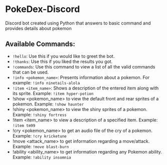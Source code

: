 # PokeDex-Discord
Discord bot created using Python that answers to basic command and provides details about pokemon

## Available Commands:

- `!hello`: Use this if you would like to greet the bot.
- `!thanks`: Use this if you liked the results you got.
- `!commands`: Use this command to view a list of all the valid commands that can be used.
- `!info <pokemon_name>`: Presents information about a pokemon.
For example: `!info ninetails-alola`
- `!item <item_name>`: Shows a description of the entered item along with its sprite. Example: `!item hyper-potion`
- !show <pokemon_name> to view the default front and rear sprites of a pokemon.
Example: `!show haunter`
- !shiny <pokemon_name> to view the shiny sprites of a pokemon.
Example: `!shiny fortress`
- !item <item_name> to view a description of a specified item.
Example: `!item tm99`
- !cry <pokemon_name> to get an audio file of the cry of a pokemon.
Example: `!cry kricketune`
- !move <attack_name> to get information regarding a move/attack.
Example: `!move blast-burn`
- !ability <ability_name> to get information regarding any Pokemon ability.
Example: `!ability insomnia`